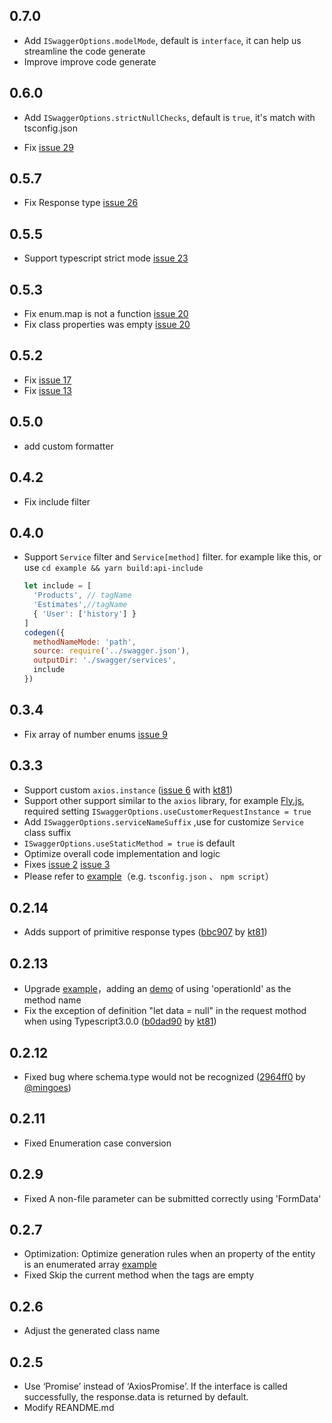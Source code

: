 
## 0.7.0

- Add `ISwaggerOptions.modelMode`, default is `interface`, it can help us streamline the code generate
- Improve improve code generate

## 0.6.0

- Add `ISwaggerOptions.strictNullChecks`, default is `true`, it's match with tsconfig.json

- Fix [issue 29](https://github.com/Manweill/swagger-axios-codegen/issues/29)

## 0.5.7

- Fix Response type [issue 26](https://github.com/Manweill/swagger-axios-codegen/issues/26)

## 0.5.5

- Support typescript strict mode [issue 23](https://github.com/Manweill/swagger-axios-codegen/issues/23)

## 0.5.3

- Fix enum.map is not a function [issue 20](https://github.com/Manweill/swagger-axios-codegen/issues/17)
- Fix class properties was empty [issue 20](https://github.com/Manweill/swagger-axios-codegen/issues/20)

## 0.5.2

- Fix [issue 17](https://github.com/Manweill/swagger-axios-codegen/issues/17)
- Fix [issue 13](https://github.com/Manweill/swagger-axios-codegen/issues/13)

## 0.5.0

- add custom formatter

## 0.4.2

- Fix include filter

## 0.4.0

- Support `Service` filter and `Service[method]` filter. for example like this, or use `cd example && yarn build:api-include`
  ```js
  let include = [
    'Products', // tagName
    'Estimates',//tagName
    { 'User': ['history'] }
  ]
  codegen({
    methodNameMode: 'path',
    source: require('../swagger.json'),
    outputDir: './swagger/services',
    include
  })
  ```


## 0.3.4

- Fix array of number enums [issue 9](https://github.com/Manweill/swagger-axios-codegen/issues/9)

## 0.3.3

- Support custom `axios.instance` ([issue 6](https://github.com/Manweill/swagger-axios-codegen/issues/6) with [kt81](https://github.com/kt81))
- Support other support similar to the `axios` library, for example [Fly.js](https://github.com/wendux/fly), required setting `ISwaggerOptions.useCustomerRequestInstance = true`
- Add `ISwaggerOptions.serviceNameSuffix` ,use for customize `Service` class suffix
- `ISwaggerOptions.useStaticMethod = true` is default
- Optimize overall code implementation and logic
- Fixes [issue 2](https://github.com/Manweill/swagger-axios-codegen/issues/2) [issue 3](https://github.com/Manweill/swagger-axios-codegen/issues/3)
- Please refer to [example](./example/swagger.operationId.json)（e.g. `tsconfig.json` 、 `npm script`）


## 0.2.14

- Adds support of primitive response types ([bbc907](https://github.com/Manweill/swagger-axios-codegen/commit/bbc9072a634a996beab19e1a8fd58ea52b8d09d7) by [kt81](https://github.com/Manweill/swagger-axios-codegen/commits?author=kt81))

## 0.2.13

- Upgrade [example](./example)，adding an [demo](./example/swagger.operationId.json) of using 'operationId' as the method name
- Fix the exception of definition "let data = null" in the request mothod when using Typescript3.0.0 ([b0dad90](https://github.com/Manweill/swagger-axios-codegen/commit/b0dad90d96e3c9d6c4f033c6ad8adcf4c1bf0b2d) by [kt81](https://github.com/Manweill/swagger-axios-codegen/commits?author=kt81))

## 0.2.12

- Fixed bug where schema.type would not be recognized ([2964ff0](https://github.com/Manweill/swagger-axios-codegen/pull/1) by [@mingoes](https://github.com/mingoes))

## 0.2.11

- Fixed Enumeration case conversion

## 0.2.9

- Fixed A non-file parameter can be submitted correctly using  'FormData'

## 0.2.7

- Optimization: Optimize generation rules when an property of the entity is an enumerated array [example](./example/swagger.enumArray.json)
- Fixed Skip the current method when the tags are empty

## 0.2.6

- Adjust the generated class name

## 0.2.5

- Use ‘Promise’ instead of ‘AxiosPromise’. If the interface is called successfully, the response.data is returned by default. 
- Modify REANDME.md

